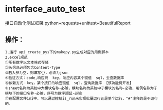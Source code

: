 # interface_auto_test
接口自动化测试框架:python+requests+unittest+BeautifulReport
## 操作：
    1.运行 api_create_pys下的makepy.py生成对应的用例脚本
    2.excel规范
    ①所有数字以文本格式存储
    ②头信息必须包含Content-Type
    ③若入参为空，则填写{}，必须为json
    ④验证方式：code,响应码  key，响应内容某个键值  sql，去查数据库
    ⑤依赖方式：key，某个接口的响应键值  sql，查询数据库 【该功能待开发】
    ⑥sheet名称为系统中大模块名称-必输，模块名称为系统中子模块的名称-必输，用例名称为子模块下的接口名称-必输，序号为数字顺延-必输
    ⑦在配置文件ini中，可以通过控制is_run来实现批量运行还是单个运行，"#"注释的是不运行的。
